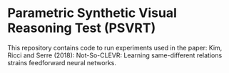 # Parametric Synthetic Visual Reasoning Test (PSVRT)

This repository contains code to run experiments used in the paper: Kim, Ricci and Serre (2018): Not-So-CLEVR: Learning same-different relations strains feedforward neural networks.
